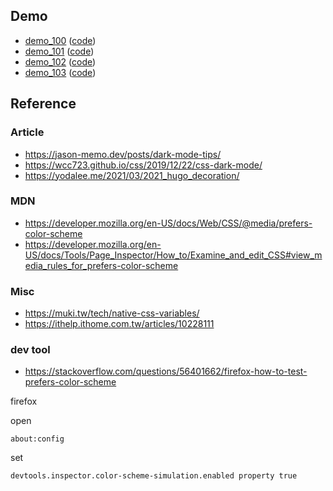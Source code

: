 
## Demo

* [demo_100](https://samwhelp.github.io/note-about-web-page/demo/use_case/prefers_color_scheme/demo_100/) ([code](demo_100/index.html))
* [demo_101](https://samwhelp.github.io/note-about-web-page/demo/use_case/prefers_color_scheme/demo_101/) ([code](demo_101/index.html))
* [demo_102](https://samwhelp.github.io/note-about-web-page/demo/use_case/prefers_color_scheme/demo_102/) ([code](demo_102/index.html))
* [demo_103](https://samwhelp.github.io/note-about-web-page/demo/use_case/prefers_color_scheme/demo_103/) ([code](demo_103/index.html))


## Reference


### Article

* https://jason-memo.dev/posts/dark-mode-tips/
* https://wcc723.github.io/css/2019/12/22/css-dark-mode/
* https://yodalee.me/2021/03/2021_hugo_decoration/


### MDN

* https://developer.mozilla.org/en-US/docs/Web/CSS/@media/prefers-color-scheme
* https://developer.mozilla.org/en-US/docs/Tools/Page_Inspector/How_to/Examine_and_edit_CSS#view_media_rules_for_prefers-color-scheme


### Misc

* https://muki.tw/tech/native-css-variables/
* https://ithelp.ithome.com.tw/articles/10228111


### dev tool

* https://stackoverflow.com/questions/56401662/firefox-how-to-test-prefers-color-scheme

firefox

open

```
about:config
```

set

```
devtools.inspector.color-scheme-simulation.enabled property true
```
